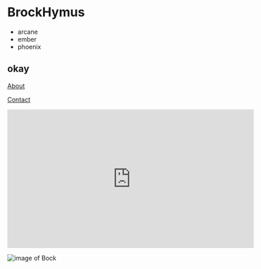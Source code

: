 # BrockHymus
- arcane
- ember
- phoenix
## okay

[About](https://www.bockexe.weebly.com)

[Contact](https://notbock.github.io/contact.html)

<iframe width="560" height="315" src="https://www.youtube.com/embed/QcjGXPpjq4s" title="YouTube video player" frameborder="0" allow="accelerometer; autoplay; clipboard-write; encrypted-media; gyroscope; picture-in-picture" allowfullscreen></iframe>

![image of Bock](https://i.imgur.com/9lOWe3z.jpeg)
